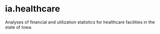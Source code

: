 # ia.healthcare
Analyses of financial and utilization statistics for healthcare facilities in the state of Iowa. 
